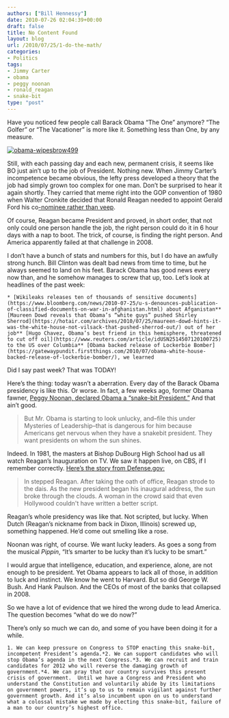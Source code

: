 ```yaml
---
authors: ["Bill Hennessy"]
date: 2010-07-26 02:04:39+00:00
draft: false
title: No Content Found
layout: blog
url: /2010/07/25/1-do-the-math/
categories:
- Politics
tags:
- Jimmy Carter
- obama
- peggy noonan
- ronald_reagan
- snake-bit
type: "post"
---
```


Have you noticed few people call Barack Obama “The One” anymore? “The Golfer” or “The Vacationer” is more like it. Something less than One, by any measure.

 

[![obama-wipesbrow499](https://hennessysview.com/wp-content/uploads/2010/07/obamawipesbrow499_thumb.jpg)
](https://hennessysview.com/wp-content/uploads/2010/07/obamawipesbrow499.jpg)

 

Still, with each passing day and each new, permanent crisis, it seems like BO just ain’t up to the job of President. Nothing new. When Jimmy Carter’s incompetence became obvious, the lefty press developed a theory that the job had simply grown too complex for one man. Don’t be surprised to hear it again shortly. They carried that meme right into the GOP convention of 1980 when Walter Cronkite decided that Ronald Reagan needed to appoint Gerald Ford his co[-nominee rather than veep](https://www.mentalfloss.com/blogs/archives/59705).

 

Of course, Reagan became President and proved, in short order, that not only could one person handle the job, the right person could do it in 6 hour days with a nap to boot. The trick, of course, is finding the right person. And America apparently failed at that challenge in 2008.

 

I don’t have a bunch of stats and numbers for this, but I do have an awfully strong hunch. Bill Clinton was dealt bad news from time to time, but he always seemed to land on his feet. Barack Obama has good news every now than, and he somehow manages to screw that up, too. Let’s look at headlines of the past week:

 

    * [Wikileaks releases ten of thousands of sensitive documents](https://www.bloomberg.com/news/2010-07-25/u-s-denounces-publication-of-classified-documents-on-war-in-afghanistan.html) about Afganistan** [Maureen Dowd reveals that Obama’s “white guys” pushed Shirley Sherrod](https://hotair.com/archives/2010/07/25/maureen-dowd-hints-it-was-the-white-house-not-vilsack-that-pushed-sherrod-out/) out of her job** [Hugo Chavez, Obama’s best friend in this hemisphere, threatened to cut off oil](https://www.reuters.com/article/idUSN2514507120100725) to the US over Columbia** [Obama backed release of Lockerbie Bomber](https://gatewaypundit.firstthings.com/2010/07/obama-white-house-backed-release-of-lockerbie-bomber/), we learned   

Did I say past week? That was TODAY!

 

Here’s the thing: today wasn’t a aberration. Every day of the Barack Obama presidency is like this. Or worse. In fact, a few weeks ago, former Obama fawner, [Peggy Noonan, declared Obama a “snake-bit President.”](https://online.wsj.com/article/SB10001424052748704289504575313181930072638.html?mod=quicklinks_PeggyNoonan) And that ain’t good. 

 

>   
> 
> But Mr. Obama is starting to look unlucky, and–file this under Mysteries of Leadership–that is dangerous for him because Americans get nervous when they have a snakebit president. They want presidents on whom the sun shines.
> 
> 

 

Indeed. In 1981, the masters at Bishop DuBourg High School had us all watch Reagan’s Inauguration on TV. We saw it happen live, on CBS, if I remember correctly. [Here’s the story from Defense.gov:](https://www.defense.gov/news/newsarticle.aspx?id=26309)

 

>   
> 
> In stepped Reagan. After taking the oath of office, Reagan strode to the dais. As the new president began his inaugural address, the sun broke through the clouds. A woman in the crowd said that even Hollywood couldn't have written a better script.
> 
> 

 

Reagan’s whole presidency was like that. Not scripted, but lucky. When Dutch (Reagan’s nickname from back in Dixon, Illinois) screwed up, something happened. He’d come out smelling like a rose. 

 

Noonan was right, of course. We want lucky leaders. As goes a song from the musical _Pippin_, “It’s smarter to be lucky than it’s lucky to be smart.”

 

I would argue that intelligence, education, and experience, alone, are not enough to be president. Yet Obama appears to lack all of those, in addition to luck and instinct. We know he went to Harvard. But so did George W. Bush. And Hank Paulson. And the CEOs of most of the banks that collapsed in 2008. 

 

So we have a lot of evidence that we hired the wrong dude to lead America. The question becomes “what do we do now?”

 

There’s only so much we can do, and some of you have been doing it for a while.

 

    1. We can keep pressure on Congress to STOP enacting this snake-bit, incompetent President’s agenda.*2. We can support candidates who will stop Obama’s agenda in the next Congress.*3. We can recruit and train candidates for 2012 who will reverse the damaging growth of government.*4. We can pray that our country survives this present crisis of government.  Until we have a Congress and President who understand the Constitution and voluntarily abide by its limitations on government powers, it’s up to us to remain vigilant against further government growth. And it’s also incumbent upon on us to understand what a colossal mistake we made by electing this snake-bit, failure of a man to our country’s highest office.
